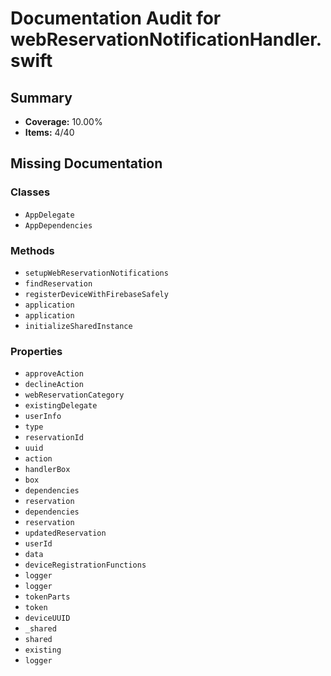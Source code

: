 # Documentation Audit for webReservationNotificationHandler.swift

## Summary

- **Coverage:** 10.00%
- **Items:** 4/40

## Missing Documentation

### Classes
- `AppDelegate`
- `AppDependencies`

### Methods
- `setupWebReservationNotifications`
- `findReservation`
- `registerDeviceWithFirebaseSafely`
- `application`
- `application`
- `initializeSharedInstance`

### Properties
- `approveAction`
- `declineAction`
- `webReservationCategory`
- `existingDelegate`
- `userInfo`
- `type`
- `reservationId`
- `uuid`
- `action`
- `handlerBox`
- `box`
- `dependencies`
- `reservation`
- `dependencies`
- `reservation`
- `updatedReservation`
- `userId`
- `data`
- `deviceRegistrationFunctions`
- `logger`
- `logger`
- `tokenParts`
- `token`
- `deviceUUID`
- `_shared`
- `shared`
- `existing`
- `logger`
